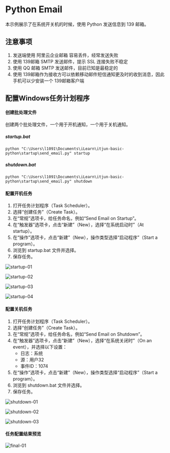 # Python Email

本示例展示了在系统开关机的时候，使用 Python 发送信息到 139 邮箱。

## 注意事项

1. 发送端使用 阿里云企业邮箱 容易丢件，经常发送失败
2. 使用 139邮箱 SMTP 发送邮件，提示 SSL 连接失败不稳定
3. 使用 QQ 邮箱 SMTP 发送邮件，目前已知是最稳定的
4. 使用 139邮箱作为接收方可以依赖移动邮件短信通知更及时的收到消息，因此手机可以少安装一个 139邮箱客户端

## 配置Windows任务计划程序

#### 创建批处理文件

创建两个批处理文件，一个用于开机通知，一个用于关机通知。

##### startup.bat

```batch
python "C:\Users\l1091\Documents\iLearn\itjun-basic-python\startup\send_email.py" startup
```

##### shutdown.bat

```batch
python "C:\Users\l1091\Documents\iLearn\itjun-basic-python\startup\send_email.py" shutdown
```

#### 配置开机任务

1. 打开任务计划程序（Task Scheduler）。
2. 选择“创建任务”（Create Task）。
3. 在“常规”选项卡，给任务命名，例如“Send Email on Startup”。
4. 在“触发器”选项卡，点击“新建”（New），选择“在系统启动时”（At startup）。
5. 在“操作”选项卡，点击“新建”（New），操作类型选择“启动程序”（Start a program）。
6. 浏览到 startup.bat 文件并选择。
7. 保存任务。

![startup-01](assets/README/startup-01.png)

![startup-02](assets/README/startup-02.png)

![startup-03](assets/README/startup-03.png)

![startup-04](assets/README/startup-04.png)

#### 配置关机任务

1. 打开任务计划程序（Task Scheduler）。
2. 选择“创建任务”（Create Task）。
3. 在“常规”选项卡，给任务命名，例如“Send Email on Shutdown”。
4. 在“触发器”选项卡，点击“新建”（New），选择“在系统关闭时”（On an event），并选择以下设置：
    - 日志：系统
    - 源：用户32
    - 事件ID：1074
5. 在“操作”选项卡，点击“新建”（New），操作类型选择“启动程序”（Start a program）。
6. 浏览到 shutdown.bat 文件并选择。
7. 保存任务。

![shutdown-01](assets/README/shutdown-01.png)

![shutdown-02](assets/README/shutdown-02.png)

![shutdown-03](assets/README/shutdown-03.png)

#### 任务配置结果预览

![final-01](assets/README/final-01.png)
